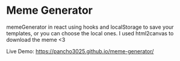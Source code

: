# Meme Generator

memeGenerator in react using hooks and localStorage to save your templates, or you can choose the local ones.
I used html2canvas to download the meme <3

Live Demo: https://pancho3025.github.io/meme-generator/
